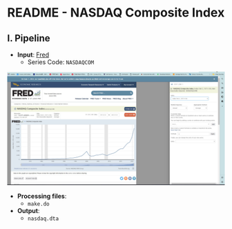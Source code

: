# README - NASDAQ Composite Index

## I. Pipeline

* **Input**: [Fred](https://fred.stlouisfed.org/series/NASDAQCOM)
    * Series Code: `NASDAQCOM`

<img src="data%20source.jpg" alt="data source" style="zoom:50%;" />

* **Processing files**:
    * `make.do`
* **Output**: 
    * `nasdaq.dta`
